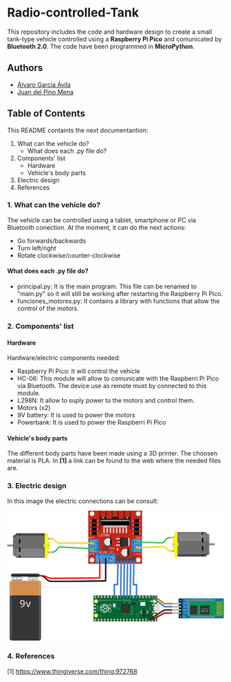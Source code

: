 # Radio-controlled-Tank

This repository includes the code and hardware design to create a small tank-type vehicle controlled using a **Raspberry Pi Pico** and comunicated by **Bluetooth 2.0**. The code have been programmed in **MicroPython**.

## Authors

- [Álvaro García Ávila](https://github.com/AGAvila)
- [Juan del Pino Mena](https://github.com/dpmj) 

## Table of Contents
This README containts the next documentantion:

1. What can the vehicle do?
   - What does each .py file do?
2. Components' list
   - Hardware 
   - Vehicle's body parts
3. Electric design
4. References

### 1. What can the vehicle do?

The vehicle can be controlled using a tablet, smartphone or PC via Bluetooth conection. At the moment, it can do the next actions:

- Go forwards/backwards
- Turn left/right
- Rotate clockwise/counter-clockwise

#### What does each .py file do?

- principal.py: It is the main program. This file can be renamed to "main.py" so it will still be working after restarting the Raspberry Pi Pico.
- funciones_motores.py: It contains a library with functions that allow the control of the motors.

### 2. Components' list

#### Hardware

Hardware/electric components needed:

- Raspberry Pi Pico: It will control the vehicle
- HC-06: This module will allow to comunicate with the Raspberri Pi Pico via Bluetooth. The device use as remote must by connected to this module.
- L298N: It allow to suply power to the motors and control them.
- Motors (x2)
- 9V battery: It is used to power the motors
- Powerbank: It is used to power the Raspberri Pi Pico

#### Vehicle's body parts

The different body parts have been made using a 3D printer. The choosen material is PLA. In **[1]** a link can be found to the web where the needed files are.

### 3. Electric design

In this image the electric connections can be consult:

![Montaje Electrico](https://raw.githubusercontent.com/AGAvila/Radio-controlled-Tank/main/Electric_Design.png)

### 4. References
[1] https://www.thingiverse.com/thing:972768
